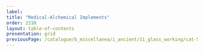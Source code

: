 ```yaml
---
label: 
title: "Medical-Alchemical Implements"
order: 2310
layout: table-of-contents
presentation: grid
previousPage: /catalogue/b_miscellanea/i_ancient/11_glass_working/cat-579/
---
```

